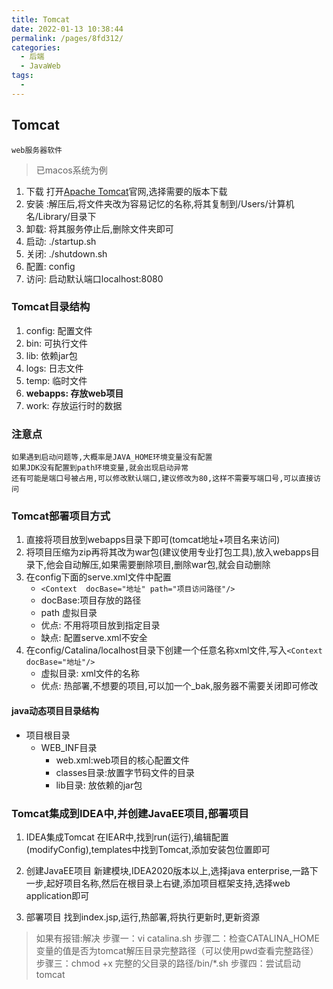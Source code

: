 ```yaml
---
title: Tomcat
date: 2022-01-13 10:38:44
permalink: /pages/8fd312/
categories:
  - 后端
  - JavaWeb
tags:
  - 
---
```

## Tomcat
    web服务器软件
> 已macos系统为例
1. 下载
打开[Apache Tomcat](https://tomcat.apache.org/download-80.cgi)官网,选择需要的版本下载
2. 安装 :解压后,将文件夹改为容易记忆的名称,将其复制到/Users/计算机名/Library/目录下
3. 卸载: 将其服务停止后,删除文件夹即可   
4. 启动: ./startup.sh
5. 关闭: ./shutdown.sh
6. 配置: config
7. 访问: 启动默认端口localhost:8080 
### Tomcat目录结构
1. config: 配置文件
2. bin: 可执行文件
3. lib: 依赖jar包
4. logs: 日志文件
5. temp: 临时文件
6. **webapps: 存放web项目**
7. work: 存放运行时的数据
### 注意点
    如果遇到启动问题等,大概率是JAVA_HOME环境变量没有配置     
    如果JDK没有配置到path环境变量,就会出现启动异常   
    还有可能是端口号被占用,可以修改默认端口,建议修改为80,这样不需要写端口号,可以直接访问
    
### Tomcat部署项目方式
1. 直接将项目放到webapps目录下即可(tomcat地址+项目名来访问)
2. 将项目压缩为zip再将其改为war包(建议使用专业打包工具),放入webapps目录下,他会自动解压,如果需要删除项目,删除war包,就会自动删除
3. 在config下面的serve.xml文件中配置
    - `<Context  docBase="地址" path="项目访问路径"/>`
    - docBase:项目存放的路径
    - path 虚拟目录
    - 优点: 不用将项目放到指定目录
    - 缺点: 配置serve.xml不安全
4. 在config/Catalina/localhost目录下创建一个任意名称xml文件,写入`<Context  docBase="地址"/>`
    - 虚拟目录: xml文件的名称
    - 优点: 热部署,不想要的项目,可以加一个_bak,服务器不需要关闭即可修改


#### java动态项目目录结构 
- 项目根目录
    - WEB_INF目录
        - web.xml:web项目的核心配置文件
        - classes目录:放置字节码文件的目录
        - lib目录: 放依赖的jar包

### Tomcat集成到IDEA中,并创建JavaEE项目,部署项目
1. IDEA集成Tomcat
在IEAR中,找到run(运行),编辑配置(modifyConfig),templates中找到Tomcat,添加安装包位置即可
2. 创建JavaEE项目
新建模块,IDEA2020版本以上,选择java enterprise,一路下一步,起好项目名称,然后在根目录上右键,添加项目框架支持,选择web application即可

3. 部署项目
找到index.jsp,运行,热部署,将执行更新时,更新资源

> 如果有报错:解决
>步骤一：vi catalina.sh
>步骤二：检查CATALINA_HOME变量的值是否为tomcat解压目录完整路径（可以使用pwd查看完整路径）
>步骤三：chmod +x 完整的父目录的路径/bin/*.sh
>步骤四：尝试启动tomcat
